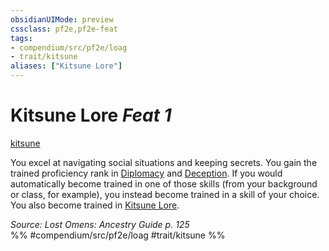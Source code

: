 ```yaml
---
obsidianUIMode: preview
cssclass: pf2e,pf2e-feat
tags:
- compendium/src/pf2e/loag
- trait/kitsune
aliases: ["Kitsune Lore"]
---
```

# Kitsune Lore  *Feat 1*  
[kitsune](../../rules/traits/kitsune-loag.md)  


You excel at navigating social situations and keeping secrets. You gain the trained proficiency rank in [Diplomacy](../skills.md#Diplomacy) and [Deception](../skills.md#Deception). If you would automatically become trained in one of those skills (from your background or class, for example), you instead become trained in a skill of your choice. You also become trained in [Kitsune Lore](../skills.md#Lore).

*Source: Lost Omens: Ancestry Guide p. 125*  
%% #compendium/src/pf2e/loag #trait/kitsune %%